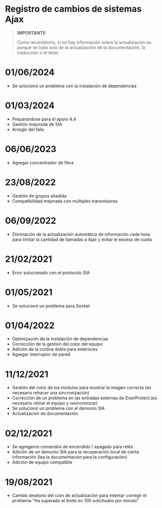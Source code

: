 # Registro de cambios de sistemas Ajax

>**IMPORTANTE**
>
>Como recordatorio, si no hay información sobre la actualización es porque se trata solo de la actualización de la documentación, la traducción o el texto

# 01/06/2024

- Se solucionó un problema con la instalación de dependencias

# 01/03/2024

- Preparándose para el apuro 4.4
- Gestión mejorada de SIA
- Arreglo del fallo

# 06/06/2023

- Agregar concentrador de fibra

# 23/08/2022

- Gestión de grupos añadida
- Compatibilidad mejorada con múltiples transmisores

# 06/09/2022

- Eliminación de la actualización automática de información cada hora para limitar la cantidad de llamadas a Ajax y evitar el exceso de cuota

# 21/02/2021

- Error solucionado con el protocolo SIA

# 01/05/2021

- Se solucionó un problema para Socket

# 01/04/2022

- Optimización de la instalación de dependencias
- Corrección de la gestión del color del equipo
- Adición de la cortina doble para exteriores
- Agregar interruptor de pared

# 11/12/2021

- Gestión del color de los módulos para mostrar la imagen correcta (es necesario rehacer una sincronización)
- Corrección de un problema en las entradas externas de DoorProtect (es necesario retirar el equipo y resincronizar)
- Se solucionó un problema con el demonio SIA
- Actualización de documentación

# 02/12/2021

- Se agregaron comandos de encendido / apagado para relés
- Adición de un demonio SIA para la recuperación local de cierta información (lea la documentación para la configuración)
- Adición de equipo compatible

# 19/08/2021

- Cambio aleatorio del cron de actualización para intentar corregir el problema "Ha superado el límite en 100 solicitudes por minuto"
